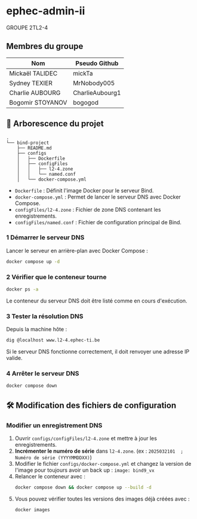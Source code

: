 # ephec-admin-ii

GROUPE 2TL2-4 


## Membres du groupe

| Nom               | Pseudo Github     | 
| ----------------- | ----------------- | 
| Mickaël TALIDEC   | mickTa            | 
| Sydney TEXIER     | MrNobody005       | 
| Charlie AUBOURG   | CharlieAubourg1   | 
| Bogomir STOYANOV  | bogogod           |

## 📂 Arborescence du projet

```
.
└── bind-project
    ├── README.md
    ├── configs
    │   ├── Dockerfile
    │   ├── configFiles
    │   │   ├── l2-4.zone
    │   │   └── named.conf
    │   └── docker-compose.yml
```

- `Dockerfile` : Définit l'image Docker pour le serveur Bind.
- `docker-compose.yml` : Permet de lancer le serveur DNS avec Docker Compose.
- `configFiles/l2-4.zone` : Fichier de zone DNS contenant les enregistrements.
- `configFiles/named.conf` : Fichier de configuration principal de Bind.
### 1 Démarrer le serveur DNS
Lancer le serveur en arrière-plan avec Docker Compose :
```bash
docker compose up -d
```

### 2 Vérifier que le conteneur tourne
```bash
docker ps -a
```
Le conteneur du serveur DNS doit être listé comme en cours d'exécution.

### 3 Tester la résolution DNS
Depuis la machine hôte :
```bash
dig @localhost www.l2-4.ephec-ti.be
```
Si le serveur DNS fonctionne correctement, il doit renvoyer une adresse IP valide.

### 4 Arrêter le serveur DNS
```bash
docker compose down
```

## 🛠️ Modification des fichiers de configuration

### Modifier un enregistrement DNS
1. Ouvrir `configs/configFiles/l2-4.zone` et mettre à jour les enregistrements. 
2. **Incrémenter le numéro de série** dans `l2-4.zone`. (ex : `2025032101  ; Numéro de série (YYYYMMDDXX)`)
3. Modifier le fichier `configs/docker-compose.yml` et changez la version de l'image pour toujours avoir un back up : `image: bind9_vx`
4. Relancer le conteneur avec :
   ```bash
   docker compose down && docker compose up --build -d
   ```
5. Vous pouvez vérifier toutes les versions des images déjà créées avec :
   ```bash
   docker images
